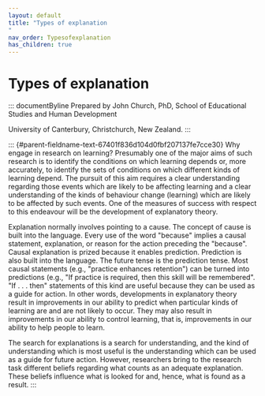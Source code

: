 ```yaml
---
layout: default
title: "Types of explanation 
"
nav_order: Typesofexplanation
has_children: true
---
```

# Types of explanation 


::: documentByline
Prepared by John Church, PhD, School of Educational Studies and Human
Development

University of Canterbury, Christchurch, New Zealand.
:::

::: {#parent-fieldname-text-67401f836d104d0fbf207137fe7cce30}
Why engage in research on learning? Presumably one of the major aims of
such research is to identify the conditions on which learning depends
or, more accurately, to identify the sets of conditions on which
different kinds of learning depend. The pursuit of this aim requires a
clear understanding regarding those events which are likely to be
affecting learning and a clear understanding of the kinds of behaviour
change (learning) which are likely to be affected by such events. One of
the measures of success with respect to this endeavour will be the
development of explanatory theory.

Explanation normally involves pointing to a cause. The concept of cause
is built into the language. Every use of the word "because" implies a
causal statement, explanation, or reason for the action preceding the
"because". Causal explanation is prized because it enables prediction.
Prediction is also built into the language. The future tense is the
prediction tense. Most causal statements (e.g., "practice enhances
retention") can be turned into predictions (e.g., "If practice is
required, then this skill will be remembered". "If . . . then"
statements of this kind are useful because they can be used as a guide
for action. In other words, developments in explanatory theory result in
improvements in our ability to predict when particular kinds of learning
are and are not likely to occur. They may also result in improvements in
our ability to control learning, that is, improvements in our ability to
help people to learn.

The search for explanations is a search for understanding, and the kind
of understanding which is most useful is the understanding which can be
used as a guide for future action. However, researchers bring to the
research task different beliefs regarding what counts as an adequate
explanation. These beliefs influence what is looked for and, hence, what
is found as a result.
:::
